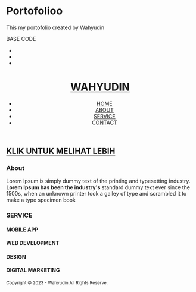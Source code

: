 # Portofolioo
This my portofolio 
created by Wahyudin

BASE CODE

<!DOCTYPE html>
<html lang="en">
<head>
  <meta charset="UTF-8">
  <meta name="viewport" content="width=device-width, initial-scale=1.0">
  <meta http-equiv="X-UA-Compatible" content="ie=edge">
  <link rel="stylesheet" href="style.css" type="text/css" media="all" />
  <link rel="stylesheet" href="https://cdnjs.cloudflare.com/ajax/libs/font-awesome/6.3.0/css/all.min.css">
  <script src="https://code.jquery.com/jquery-3.6.3.min.js" integrity="sha256-pvPw+upLPUjgMXY0G+8O0xUf+/Im1MZjXxxgOcBQBXU=" crossorigin="anonymous"></script>
  <title>Wahyudin</title>
</head>
<body>
  <!---loader--->
  <div class="bg-loader">
    <div class="loader"></div>
  </div>
  <!--- Header --->
  <div class="medsos">
    <div class="container">
      <ul>
        <li><a href="#"><i class="fa-brands fa-facebook"></i></a></li>
        <li><a href="#"><i class="fa-brands fa-youtube"></i></a></li>
        <li><a href="#"><i class="fa-brands fa-instagram"></i></a></li>
      </ul>
    </div>
  </div>
  
  <header>
    <div class="container">
    <h1><a href="index.html">WAHYUDIN</a></h1>
      <ul>
        <li class="active"><a href="index.html">HOME</a></li>
        <li><a href="about.html">ABOUT</a></li>
        <li><a href="service.html">SERVICE</a></li>
        <li><a href="contact.html">CONTACT</a></li>
      </ul>
    </div>
  </header>
  <!--- Banner --->
  <section class="banner">
    <h2><a href="webdev.html" >KLIK UNTUK MELIHAT LEBIH</a></h2>
  </section>
  <!--- About --->
  <section class="about">
    <div class="container">
      <h3>About</h3>
      <p>Lorem Ipsum is simply dummy text of the printing and typesetting industry. <strong>Lorem Ipsum has been the industry's</strong> standard dummy text ever since the 1500s, when an unknown printer took a galley of type and scrambled it to make a type specimen book</p>
    </div>
  </section>
  <!--- Service --->
  <section class="service">
    <div class="container">
      <h3>SERVICE</h3>
      <div class="box">
        <div class="col-4">
          <div class="icon"><i class="fa-solid fa-mobile"></i></div>
          <h4>MOBILE APP</h4>
        </div>
        <div class="col-4">
          <div class="icon"><a href="webdev.html"><i class="fa-solid fa-globe"></i></a></div>
          <h4>WEB DEVELOPMENT</h4>
        </div>
        <div class="col-4">
          <div class="icon"><i class="fa-solid fa-edit"></i></div>
          <h4>DESIGN</h4>
        </div>
        <div class="col-4">
          <div class="icon"><i class="fa-solid fa-chart-bar"></i></div>
          <h4>DIGITAL MARKETING</h4>
        </div>
      </div>
    </div>
  </section>
  <!---Footer--->
  <footer>
    <div class="container">
      <small>Copyright &copy; 2023 - Wahyudin All Rights Reserve.</small>
    </div>
  </footer>
  <script type="text/javascript">
    $(document).ready(function(){
      $(".bg-loader").hide();
    })
  </script>
</body>
</html>
